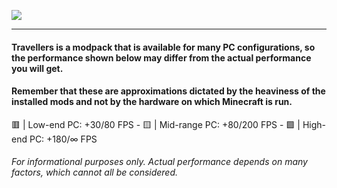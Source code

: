 ![](https://raw.githubusercontent.com/TravellersModpack/Travellers/main/Performance_Banner.png)

------------
#### Travellers is a modpack that is available for many PC configurations, so the performance shown below may differ from the actual performance you will get. 
#### Remember that these are approximations dictated by the heaviness of the installed mods and not by the hardware on which Minecraft is run.

🟥 | Low-end PC: +30/80 FPS - 🟨 | Mid-range PC: +80/200 FPS - 🟩 | High-end PC: +180/∞ FPS
###### For informational purposes only. Actual performance depends on many factors, which cannot all be considered.
